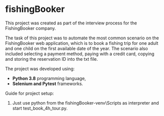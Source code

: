 # fishingBooker
This project was created as part of the interview process for the FishingBooker company.

The task of this project was to automate the most common scenario on the FishingBooker web application, which is to book a fishing trip for one adult and one child on the first available date of the year.
The scenario also included selecting a payment method, paying with a credit card, copying and storing the reservation ID into the txt file.

The project was developed using:
- **Python 3.8** programming language,
- **Selenium and Pytest** frameworks.

Guide for project setup:
1. Just use python from the fishingBooker-venv\Scripts as interpreter and start test_book_4h_tour.py.
